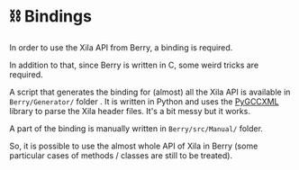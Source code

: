# ⛓️ Bindings

In order to use the Xila API from Berry, a binding is required.

In addition to that, since Berry is written in C, some weird tricks are required.

A script that generates the binding for (almost) all the Xila API is available in `Berry/Generator/` folder . It is written in Python and uses the [PyGCCXML](https://github.com/CastXML/pygccxml) library to parse the Xila header files. It's a bit messy but it works.

A part of the binding is manually written in `Berry/src/Manual/` folder.

So, it is possible to use the almost whole API of Xila in Berry (some particular cases of methods / classes are still to be treated).